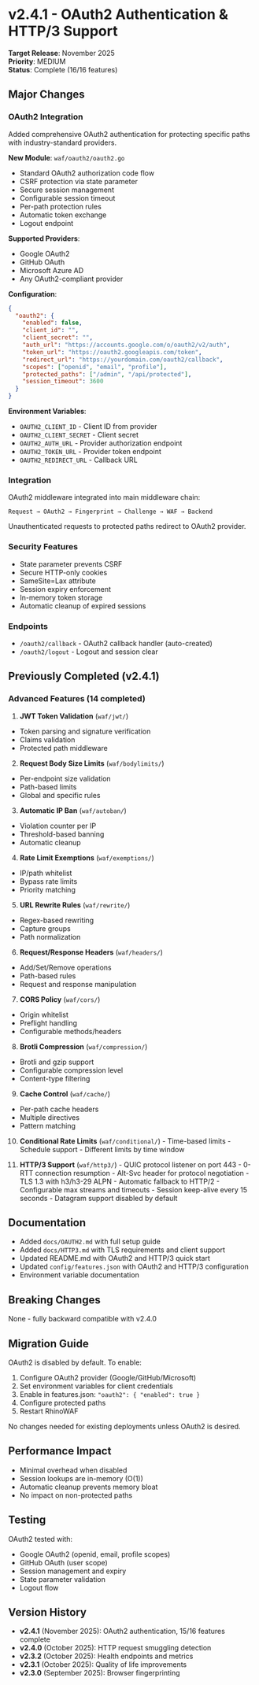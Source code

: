 # v2.4.1 - OAuth2 Authentication & HTTP/3 Support

**Target Release**: November 2025  
**Priority**: MEDIUM  
**Status**: Complete (16/16 features)

## Major Changes

### OAuth2 Integration

Added comprehensive OAuth2 authentication for protecting specific paths with industry-standard providers.

**New Module**: `waf/oauth2/oauth2.go`
- Standard OAuth2 authorization code flow
- CSRF protection via state parameter
- Secure session management
- Configurable session timeout
- Per-path protection rules
- Automatic token exchange
- Logout endpoint

**Supported Providers**:
- Google OAuth2
- GitHub OAuth
- Microsoft Azure AD
- Any OAuth2-compliant provider

**Configuration**:
```json
{
  "oauth2": {
    "enabled": false,
    "client_id": "",
    "client_secret": "",
    "auth_url": "https://accounts.google.com/o/oauth2/v2/auth",
    "token_url": "https://oauth2.googleapis.com/token",
    "redirect_url": "https://yourdomain.com/oauth2/callback",
    "scopes": ["openid", "email", "profile"],
    "protected_paths": ["/admin", "/api/protected"],
    "session_timeout": 3600
  }
}
```

**Environment Variables**:
- `OAUTH2_CLIENT_ID` - Client ID from provider
- `OAUTH2_CLIENT_SECRET` - Client secret
- `OAUTH2_AUTH_URL` - Provider authorization endpoint
- `OAUTH2_TOKEN_URL` - Provider token endpoint
- `OAUTH2_REDIRECT_URL` - Callback URL

### Integration

OAuth2 middleware integrated into main middleware chain:

```
Request → OAuth2 → Fingerprint → Challenge → WAF → Backend
```

Unauthenticated requests to protected paths redirect to OAuth2 provider.

### Security Features

- State parameter prevents CSRF
- Secure HTTP-only cookies
- SameSite=Lax attribute
- Session expiry enforcement
- In-memory token storage
- Automatic cleanup of expired sessions

### Endpoints

- `/oauth2/callback` - OAuth2 callback handler (auto-created)
- `/oauth2/logout` - Logout and session clear

## Previously Completed (v2.4.1)

### Advanced Features (14 completed)

1.  **JWT Token Validation** (`waf/jwt/`)
   - Token parsing and signature verification
   - Claims validation
   - Protected path middleware

2.  **Request Body Size Limits** (`waf/bodylimits/`)
   - Per-endpoint size validation
   - Path-based limits
   - Global and specific rules

3.  **Automatic IP Ban** (`waf/autoban/`)
   - Violation counter per IP
   - Threshold-based banning
   - Automatic cleanup

4.  **Rate Limit Exemptions** (`waf/exemptions/`)
   - IP/path whitelist
   - Bypass rate limits
   - Priority matching

5.  **URL Rewrite Rules** (`waf/rewrite/`)
   - Regex-based rewriting
   - Capture groups
   - Path normalization

6.  **Request/Response Headers** (`waf/headers/`)
   - Add/Set/Remove operations
   - Path-based rules
   - Request and response manipulation

7.  **CORS Policy** (`waf/cors/`)
   - Origin whitelist
   - Preflight handling
   - Configurable methods/headers

8.  **Brotli Compression** (`waf/compression/`)
   - Brotli and gzip support
   - Configurable compression level
   - Content-type filtering

9.  **Cache Control** (`waf/cache/`)
   - Per-path cache headers
   - Multiple directives
   - Pattern matching

10.  **Conditional Rate Limits** (`waf/conditional/`)
    - Time-based limits
    - Schedule support
    - Different limits by time window

11.  **HTTP/3 Support** (`waf/http3/`)
    - QUIC protocol listener on port 443
    - 0-RTT connection resumption
    - Alt-Svc header for protocol negotiation
    - TLS 1.3 with h3/h3-29 ALPN
    - Automatic fallback to HTTP/2
    - Configurable max streams and timeouts
    - Session keep-alive every 15 seconds
    - Datagram support disabled by default

## Documentation

- Added `docs/OAUTH2.md` with full setup guide
- Added `docs/HTTP3.md` with TLS requirements and client support
- Updated README.md with OAuth2 and HTTP/3 quick start
- Updated `config/features.json` with OAuth2 and HTTP/3 configuration
- Environment variable documentation

## Breaking Changes

None - fully backward compatible with v2.4.0

## Migration Guide

OAuth2 is disabled by default. To enable:

1. Configure OAuth2 provider (Google/GitHub/Microsoft)
2. Set environment variables for client credentials
3. Enable in features.json: `"oauth2": { "enabled": true }`
4. Configure protected paths
5. Restart RhinoWAF

No changes needed for existing deployments unless OAuth2 is desired.

## Performance Impact

- Minimal overhead when disabled
- Session lookups are in-memory (O(1))
- Automatic cleanup prevents memory bloat
- No impact on non-protected paths

## Testing

OAuth2 tested with:
- Google OAuth2 (openid, email, profile scopes)
- GitHub OAuth (user scope)
- Session management and expiry
- State parameter validation
- Logout flow

## Version History

- **v2.4.1** (November 2025): OAuth2 authentication, 15/16 features complete
- **v2.4.0** (October 2025): HTTP request smuggling detection
- **v2.3.2** (October 2025): Health endpoints and metrics
- **v2.3.1** (October 2025): Quality of life improvements
- **v2.3.0** (September 2025): Browser fingerprinting

